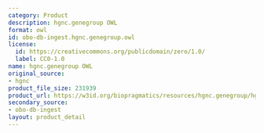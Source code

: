 ```yaml
---
category: Product
description: hgnc.genegroup OWL
format: owl
id: obo-db-ingest.hgnc.genegroup.owl
license:
  id: https://creativecommons.org/publicdomain/zero/1.0/
  label: CC0-1.0
name: hgnc.genegroup OWL
original_source:
- hgnc
product_file_size: 231939
product_url: https://w3id.org/biopragmatics/resources/hgnc.genegroup/hgnc.genegroup.owl
secondary_source:
- obo-db-ingest
layout: product_detail
---
```

